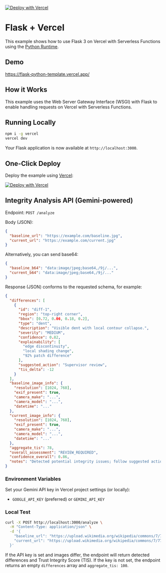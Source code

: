 [![Deploy with Vercel](https://vercel.com/button)](https://vercel.com/new/clone?repository-url=https%3A%2F%2Fgithub.com%2Fvercel%2Fexamples%2Ftree%2Fmain%2Fpython%2Fflask3&demo-title=Flask%203%20%2B%20Vercel&demo-description=Use%20Flask%203%20on%20Vercel%20with%20Serverless%20Functions%20using%20the%20Python%20Runtime.&demo-url=https%3A%2F%2Fflask3-python-template.vercel.app%2F&demo-image=https://assets.vercel.com/image/upload/v1669994156/random/flask.png)

# Flask + Vercel

This example shows how to use Flask 3 on Vercel with Serverless Functions using the [Python Runtime](https://vercel.com/docs/concepts/functions/serverless-functions/runtimes/python).

## Demo

https://flask-python-template.vercel.app/

## How it Works

This example uses the Web Server Gateway Interface (WSGI) with Flask to enable handling requests on Vercel with Serverless Functions.

## Running Locally

```bash
npm i -g vercel
vercel dev
```

Your Flask application is now available at `http://localhost:3000`.

## One-Click Deploy

Deploy the example using [Vercel](https://vercel.com?utm_source=github&utm_medium=readme&utm_campaign=vercel-examples):

[![Deploy with Vercel](https://vercel.com/button)](https://vercel.com/new/clone?repository-url=https%3A%2F%2Fgithub.com%2Fvercel%2Fexamples%2Ftree%2Fmain%2Fpython%2Fflask3&demo-title=Flask%203%20%2B%20Vercel&demo-description=Use%20Flask%203%20on%20Vercel%20with%20Serverless%20Functions%20using%20the%20Python%20Runtime.&demo-url=https%3A%2F%2Fflask3-python-template.vercel.app%2F&demo-image=https://assets.vercel.com/image/upload/v1669994156/random/flask.png)

## Integrity Analysis API (Gemini-powered)

Endpoint: `POST /analyze`

Body (JSON):

```json
{
  "baseline_url": "https://example.com/baseline.jpg",
  "current_url": "https://example.com/current.jpg"
}
```

Alternatively, you can send base64:

```json
{
  "baseline_b64": "data:image/jpeg;base64,/9j/...",
  "current_b64": "data:image/jpeg;base64,/9j/..."
}
```

Response (JSON) conforms to the requested schema, for example:

```json
{
  "differences": [
    {
      "id": "diff-1",
      "region": "top-right corner",
      "bbox": [0.72, 0.06, 0.18, 0.2],
      "type": "dent",
      "description": "Visible dent with local contour collapse.",
      "severity": "MEDIUM",
      "confidence": 0.82,
      "explainability": [
        "edge discontinuity",
        "local shading change",
        "92% patch difference"
      ],
      "suggested_action": "Supervisor review",
      "tis_delta": -12
    }
  ],
  "baseline_image_info": {
    "resolution": [1024, 768],
    "exif_present": true,
    "camera_make": "...",
    "camera_model": "...",
    "datetime": "..."
  },
  "current_image_info": {
    "resolution": [1024, 768],
    "exif_present": true,
    "camera_make": "...",
    "camera_model": "...",
    "datetime": "..."
  },
  "aggregate_tis": 78,
  "overall_assessment": "REVIEW_REQUIRED",
  "confidence_overall": 0.86,
  "notes": "Detected potential integrity issues; follow suggested actions."
}
```

### Environment Variables

Set your Gemini API key in Vercel project settings (or locally):

- `GOOGLE_API_KEY` (preferred) or `GEMINI_API_KEY`

### Local Test

```bash
curl -X POST http://localhost:3000/analyze \
  -H "Content-Type: application/json" \
  -d '{
    "baseline_url": "https://upload.wikimedia.org/wikipedia/commons/7/77/Delete_key1.jpg",
    "current_url": "https://upload.wikimedia.org/wikipedia/commons/7/77/Delete_key1.jpg"
  }'
```

If the API key is set and images differ, the endpoint will return detected differences and Trust Integrity Score (TIS). If the key is not set, the endpoint returns an empty `differences` array and `aggregate_tis: 100`.
